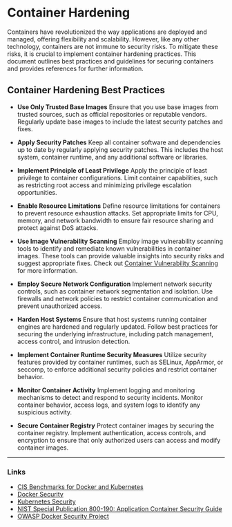 # Container Hardening

Containers have revolutionized the way applications are deployed and managed, offering flexibility and scalability. However, like any other technology, containers are not immune to security risks. To mitigate these risks, it is crucial to implement container hardening practices. This document outlines best practices and guidelines for securing containers and provides references for further information.

## Container Hardening Best Practices

- **Use Only Trusted Base Images**
Ensure that you use base images from trusted sources, such as official repositories or reputable vendors. Regularly update base images to include the latest security patches and fixes.

- **Apply Security Patches**
Keep all container software and dependencies up to date by regularly applying security patches. This includes the host system, container runtime, and any additional software or libraries.

- **Implement Principle of Least Privilege**
Apply the principle of least privilege to container configurations. Limit container capabilities, such as restricting root access and minimizing privilege escalation opportunities.

- **Enable Resource Limitations**
Define resource limitations for containers to prevent resource exhaustion attacks. Set appropriate limits for CPU, memory, and network bandwidth to ensure fair resource sharing and protect against DoS attacks.

- **Use Image Vulnerability Scanning**
Employ image vulnerability scanning tools to identify and remediate known vulnerabilities in container images. These tools can provide valuable insights into security risks and suggest appropriate fixes. Check out [Container Vulnerability Scanning](3-1-3-1-Container-scanning.md) for more information.

- **Employ Secure Network Configuration**
Implement network security controls, such as container network segmentation and isolation. Use firewalls and network policies to restrict container communication and prevent unauthorized access.

- **Harden Host Systems**
Ensure that host systems running container engines are hardened and regularly updated. Follow best practices for securing the underlying infrastructure, including patch management, access control, and intrusion detection.

- **Implement Container Runtime Security Measures**
Utilize security features provided by container runtimes, such as SELinux, AppArmor, or seccomp, to enforce additional security policies and restrict container behavior.

- **Monitor Container Activity**
Implement logging and monitoring mechanisms to detect and respond to security incidents. Monitor container behavior, access logs, and system logs to identify any suspicious activity.

- **Secure Container Registry**
Protect container images by securing the container registry. Implement authentication, access controls, and encryption to ensure that only authorized users can access and modify container images.

---

### Links

- [CIS Benchmarks for Docker and Kubernetes](https://www.cisecurity.org/benchmark/docker/)
- [Docker Security](https://docs.docker.com/engine/security/)
- [Kubernetes Security](https://kubernetes.io/docs/concepts/security/)
- [NIST Special Publication 800-190: Application Container Security Guide](https://nvlpubs.nist.gov/nistpubs/SpecialPublications/NIST.SP.800-190.pdf)
- [OWASP Docker Security Project](https://owasp.org/www-project-docker-security/)
